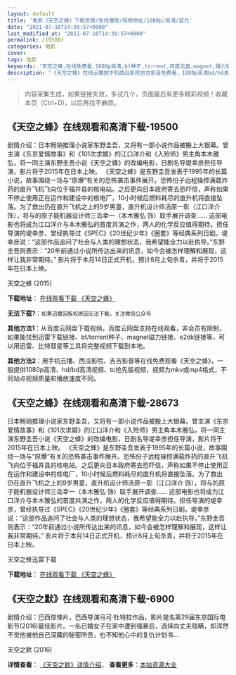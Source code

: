 ```yaml
---
layout: default
title: '电影《天空之蜂》下载资源/在线播放/视频地址/1080p/高清/蓝光'
date: "2021-07-10T14:39:57+0800"
last_modified_at: "2021-07-10T14:39:57+0800"
permalink: /19500/
categories: 电影
cover:
tags: 电影
keywords: '天空之蜂,在线免费看,1080p高清,bt种子,torrent,百度云盘,magnet,磁力链,迅雷下载资源'
description: '《天空之蜂》在线云播放手机西瓜影院吉吉影音免费看，1080p高清bd/hd未删减完整版和tc抢先枪版，mkv/mp4格式，附带bt/torrent种子、magnet/磁力链、百度云盘、网盘资源迅雷下载链接'
---
```


>内容采集生成，如果链接失效，多试几个，页面最后有更多精彩视频！收藏本页（Ctrl+D)，以后再找不麻烦。


## 《天空之蜂》在线观看和高清下载-19500

剧情介绍：日本畅销推理小说家东野圭吾，又将有一部小说作品被搬上大银幕。曾主演《东京爱情故事》和《101次求婚》的江口洋介和《入殓师》男主角本木雅弘，将一同主演东野圭吾小说《天空之蜂》的改编电影，日剧名导堤幸彦担任导演，影片将于2015年在日本上映。 《天空之蜂》是东野圭吾发表于1995年的长篇小说，故事围绕一场与“原爆”有关的恐怖袭击事件展开。恐怖份子远程操控满载炸药的直升飞机飞向位于福井县的核电站。之后更向日本政府寄去恐吓信，声称如果不停止使用正在运作和建设中的核电厂，10小时候后燃料耗尽的直升机将直接坠落。为了救出仍在直升飞机之上的9岁男童，直升机设计师汤原一彰（江口洋介 饰），将与的原子能机器设计师三岛幸一（本木雅弘 饰）联手展开调查…… 这部电影也将成为江口洋介与本木雅弘的首度共演之作，两人的化学反应值得期待。担任导演的堤幸彦，曾经执导过《SPEC》《20世纪少年》《圈套》等经典系列日剧。堤幸彦说：“这部作品追问了社会与人类的理想状态，我希望能全力以赴执导。”东野圭吾则表示：“20年前通过小说所传达出来的讯息，如今会被怎样理解和展现，这样让我非常期待。” 影片将于本月14日正式开机，预计8月上旬杀青，并将于2015年在日本上映。


天空之蜂 (2015)

**下载地址**： [在线观看下载 《天空之蜂》](https://www.btbtdy.me/btdy/dy2316.html) 


**无法下载?**：`如果迅雷因版权原因无法下载，关注微信公众号 `

**其他方法1**：从百度云网盘下载视频，百度云网盘支持在线观看，非会员有限制，如果能找到迅雷下载链接、bt/torrent种子、magnet磁力链接、e2dk链接等，可以用迅雷、比特彗星等工具将完整视频下载到本地。

**其他方法2**：用手机云播、西瓜影院、吉吉影音等在线免费观看《天空之蜂》，一般提供1080p高清、hd/bd高清视频、tc抢先版视频，视频为mkv或mp4格式，不同站点视频质量和播放速度不同。


## 《天空之蜂》在线观看和高清下载-28673

日本畅销推理小说家东野圭吾，又将有一部小说作品被搬上大银幕。曾主演《东京爱情故事》和《101次求婚》的江口洋介和《入殓师》男主角本木雅弘，将一同主演东野圭吾小说《天空之蜂》的改编电影，日剧名导堤幸彦担任导演，影片将于2015年在日本上映。 《天空之蜂》是东野圭吾发表于1995年的长篇小说，故事围绕一场与“原爆”有关的恐怖袭击事件展开。恐怖份子远程操控满载炸药的直升飞机飞向位于福井县的核电站。之后更向日本政府寄去恐吓信，声称如果不停止使用正在运作和建设中的核电厂，10小时候后燃料耗尽的直升机将直接坠落。为了救出仍在直升飞机之上的9岁男童，直升机设计师汤原一彰（江口洋介 饰），将与的原子能机器设计师三岛幸一（本木雅弘 饰）联手展开调查…… 这部电影也将成为江口洋介与本木雅弘的首度共演之作，两人的化学反应值得期待。担任导演的堤幸彦，曾经执导过《SPEC》《20世纪少年》《圈套》等经典系列日剧。堤幸彦说：“这部作品追问了社会与人类的理想状态，我希望能全力以赴执导。&rdquo;东野圭吾则表示：“20年前通过小说所传达出来的讯息，如今会被怎样理解和展现，这样让我非常期待。&rdquo; 影片将于本月14日正式开机，预计8月上旬杀青，并将于2015年在日本上映。<!---剧情end--->


天空之蜂迅雷下载

**下载地址**： [在线观看下载 《天空之蜂》](https://www.993dy.com//vod-detail-id-17198.html) 


## 《天空之默》在线观看和高清下载-6900

剧情介绍：巴西惊悚片，巴西导演马可·杜特拉作品，影片提名第29届东京国际电影节(2016)最佳影片。一名已婚女子在家中遭到强暴后，选择向丈夫隐瞒，却浑然不觉他被他自己深藏的秘密所苦，也不知他心中的复仇计划书...


天空之默 (2016)

**详情查看**： [《天空之默》详情介绍](/movie/6900/)， **查看更多**：[本站资源大全](/movie/t/all/)

